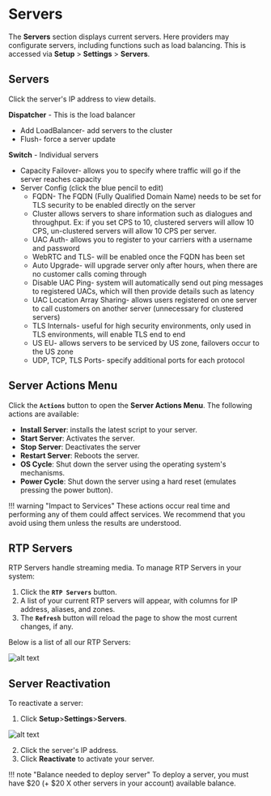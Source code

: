 # Servers
The **Servers** section displays current servers. Here providers may configurate servers, including functions such as load balancing. This is accessed via **Setup** > **Settings** > **Servers**.

## Servers
Click the server's IP address to view details. 

**Dispatcher** - This is the load balancer

* Add LoadBalancer- add servers to the cluster
* Flush- force a server update

**Switch** - Individual servers

* Capacity Failover- allows you to specify where traffic will go if the server reaches capacity
* Server Config (click the blue pencil to edit)
    * FQDN- The FQDN (Fully Qualified Domain Name) needs to be set for TLS security to be enabled directly on the server
    * Cluster allows servers to share information such as dialogues and throughput. Ex: if you set CPS to 10, clustered servers will allow 10 CPS, un-clustered servers will allow 10 CPS per server. 
    * UAC Auth- allows you to register to your carriers with a username and password
    * WebRTC and TLS- will be enabled once the FQDN has been set
    * Auto Upgrade- will upgrade server only after hours, when there are no customer calls coming through
    * Disable UAC Ping- system will automatically send out ping messages to registered UACs, which will then provide details such as latency
    * UAC Location Array Sharing- allows users registered on one server to call customers on another server (unnecessary for clustered servers)
    * TLS Internals- useful for high security environments, only used in TLS environments, will enable TLS end to end
    * US EU- allows servers to be serviced by US zone, failovers occur to the US zone
    * UDP, TCP, TLS Ports- specify additional ports for each protocol


## Server Actions Menu
Click the **`Actions`** button to open the **Server Actions Menu**. The following actions are available:

* **Install Server**: installs the latest script to your server.
*  **Start Server**: Activates the server.
*  **Stop Server**: Deactivates the server
*  **Restart Server**: Reboots the server.
*  **OS Cycle**: Shut down the server using the operating system's mechanisms.
*  **Power Cycle**: Shut down the server using a hard reset (emulates pressing the power button).

!!! warning "Impact to Services"
    These actions occur real time and performing any of them could affect services. We recommend that you avoid using them unless the results are understood.

## RTP Servers
RTP Servers handle streaming media. To manage RTP Servers in your system:

1. Click the **`RTP Servers`** button.
2. A list of your current RTP servers will appear, with columns for IP address, aliases, and zones.
3. The **`Refresh`** button will reload the page to show the most current changes, if any.

Below is a list of all our RTP Servers:

![alt text][rtpserver]


## Server Reactivation
To reactivate a server:
1. Click **Setup**>**Settings**>**Servers**.

 ![alt text][server-6]

2. Click the server's IP address.
3. Click **Reactivate** to activate your server.

!!! note "Balance needed to deploy server"
    To deploy a server, you must have $20 (+ $20 X other servers in your account) available balance.

[rtpserver]: /misc/img/rtpservers.png "RTP Server"
[server-6]: /misc/img/244.png "server-6"
